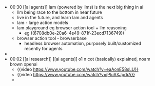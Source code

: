 - 00:30 [[ai agents]] lam (powered by llms) is the next big thing in ai
	- llm being race to the bottom in near future
	- live in the future, and learn lam and agents
	- lam - large action models
	- lam playground eg browser action tool + llm reasoning
		- eg ((6708db0e-20a6-4e49-871f-23ecd7136749))
	- browser action tool - browserbase
		- headless browser automation, purposely built/customized recently for agents
-
- 00:02 [[ai research]] [[ai agents]] o1 n cot (basically) explained, noam brown openai
	- {{video https://www.youtube.com/watch?v=eaAonE58sLU}}
	- {{video https://www.youtube.com/watch?v=jPluSXJpdrA}}
	-